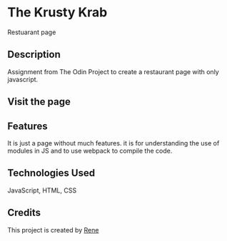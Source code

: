 # The Krusty Krab

Restuarant page

## Description

Assignment from The Odin Project to create a restaurant page with only javascript.

## Visit the page


## Features

It is just a page without much features. it is for understanding the use of modules in JS and to use webpack to compile the code.


## Technologies Used

JavaScript, HTML, CSS


## Credits

This project is created by [Rene](https://github.com/renrom)
